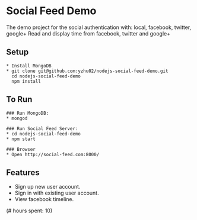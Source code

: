 # Social Feed Demo

The demo project for the social authentication with: local, facebook, twitter, google+
Read and display time from facebook, twitter and google+

## Setup
```
* Install MongoDB
* git clone git@github.com:yzhu02/nodejs-social-feed-demo.git
  cd nodejs-social-feed-demo
  npm install
```

## To Run
```
### Run MongoDB: 
* mongod

### Run Social Feed Server:
* cd nodejs-social-feed-demo
* npm start

### Browser
* Open http://social-feed.com:8000/
```


## Features
* Sign up new user account.
* Sign in with existing user account.
* View facebook timeline.


(# hours spent: 10)
